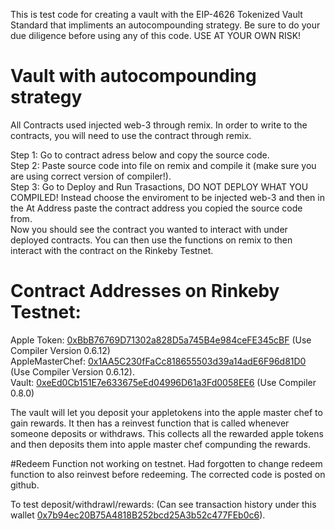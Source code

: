 This is test code for creating a vault with the EIP-4626 Tokenized Vault Standard that impliments an autocompounding strategy.
Be sure to do your due diligence before using any of this code. USE AT YOUR OWN RISK!

# Vault with autocompounding strategy
All Contracts used injected web-3 through remix. In order to write to the contracts, you will need to use the contract through remix.

Step 1: Go to contract adress below and copy the source code.  
Step 2: Paste source code into file on remix and compile it (make sure you are using correct version of compiler!).  
Step 3: Go to Deploy and Run Trasactions, DO NOT DEPLOY WHAT YOU COMPILED! Instead choose the enviroment to be injected web-3 and then in
the At Address paste the contract address you copied the source code from.  
Now you should see the contract you wanted to interact with under deployed contracts. You can then use the functions on remix to then interact with the contract on the Rinkeby Testnet.  

# Contract Addresses on Rinkeby Testnet:  
Apple Token: [0xBbB76769D71302a828D5a745B4e984ceFE345cBF](https://rinkeby.etherscan.io/address/0xBbB76769D71302a828D5a745B4e984ceFE345cBF) (Use Compiler Version 0.6.12)  
AppleMasterChef: [0x1AA5C230fFaCc818655503d39a14adE6F96d81D0](https://rinkeby.etherscan.io/address/0x1AA5C230fFaCc818655503d39a14adE6F96d81D0) (Use Compiler Version 0.6.12).  
Vault: [0xeEd0Cb151E7e633675eEd04996D61a3Fd0058EE6](https://rinkeby.etherscan.io/address/0xeEd0Cb151E7e633675eEd04996D61a3Fd0058EE6) (Use Compiler 0.8.0)

The vault will let you deposit your appletokens into the apple master chef to gain rewards. It then has a reinvest function that is called whenever someone deposits or withdraws. This collects all the rewarded apple tokens and then deposits them into apple master chef compunding the rewards.  

#Redeem Function not working on testnet. Had forgotten to change redeem function to also reinvest before redeeming. The corrected code is posted on github.
  
To test deposit/withdrawl/rewards: (Can see transaction history under this wallet [0x7b94ec20B75A4818B252bcd25A3b52c477FEb0c6](https://rinkeby.etherscan.io/address/0x7b94ec20b75a4818b252bcd25a3b52c477feb0c6)). 
